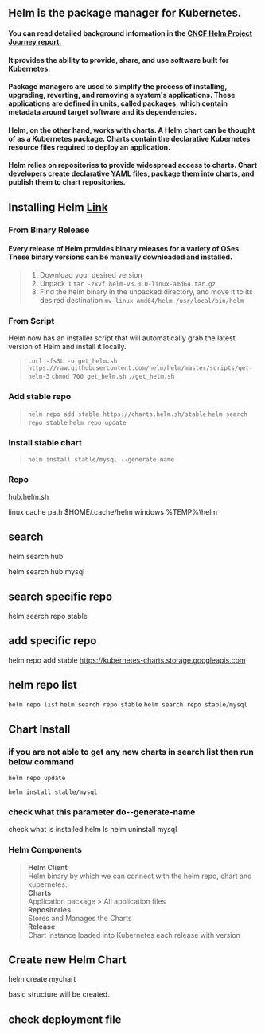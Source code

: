 ## Helm is the package manager for Kubernetes.
#### You can read detailed background information in the [CNCF Helm Project Journey report.](https://www.cncf.io/cncf-helm-project-journey-report/)

#### It provides the ability to provide, share, and use software built for Kubernetes.

#### Package managers are used to simplify the process of installing, upgrading, reverting, and removing a system's applications. These applications are defined in units, called packages, which contain metadata around target software and its dependencies.

#### **Helm**, on the other hand, works with charts. A Helm chart can be thought of as a Kubernetes package. Charts contain the declarative Kubernetes resource files required to deploy an application.


#### Helm relies on repositories to provide widespread access to charts. Chart developers create declarative YAML files, package them into charts, and publish them to chart repositories. 


## Installing Helm [Link](https://helm.sh/docs/intro/install/)

### From Binary Release

#### Every release of Helm provides binary releases for a variety of OSes. These binary versions can be manually downloaded and installed.

> 1) Download your desired version  
> 2) Unpack it 
>    `tar -zxvf helm-v3.0.0-linux-amd64.tar.gz`
> 3) Find the helm binary in the unpacked directory, and move it to its desired destination 
> `mv linux-amd64/helm /usr/local/bin/helm`


### From Script
Helm now has an installer script that will automatically grab the latest version of Helm and install it locally.

> `curl -fsSL -o get_helm.sh https://raw.githubusercontent.com/helm/helm/master/scripts/get-helm-3`
> `chmod 700 get_helm.sh`
> `./get_helm.sh`


### Add stable repo

> `helm repo add stable https://charts.helm.sh/stable`
> `helm search repo stable`
> `helm repo update `

### Install stable chart
> `helm install stable/mysql --generate-name`


### Repo
hub.helm.sh

linux cache path $HOME/.cache/helm
windows %TEMP%\helm


## search 
helm search hub

helm search hub mysql


## search specific repo

helm search repo stable

## add specific repo

helm repo add stable https://kubernetes-charts.storage.googleapis.com


## helm repo list

`helm repo list`
`helm search repo stable`
`helm search repo stable/mysql`



## Chart Install

### if you are not able to get any new charts in search list then run below command

`helm repo update`

`helm install stable/mysql `

### check what this parameter do--generate-name

check what is installed
helm ls
helm uninstall mysql




### Helm Components

> **Helm Client**  
>   Helm binary by which we can connect with the helm repo, chart and kubernetes.     
> **Charts**  
>   Application package > All application files    
> **Repositories**  
>   Stores and Manages the Charts    
> **Release**  
>   Chart instance loaded into Kubernetes each release with version




## Create new Helm Chart

helm create mychart

basic structure will be created.

## check deployment file